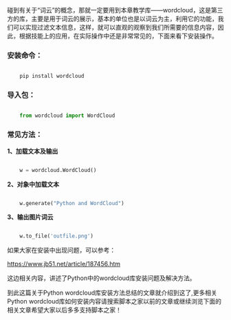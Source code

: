 碰到有关于“词云”的概念，那就一定要用到本章教学库――wordcloud，这是第三方的库，主要是用于词云的展示，基本的单位也是以词云为主，利用它的功能，我们可以实现过滤文本信息，这样，就可以直观的观察到我们所需要的信息内容，因此，根据技能上的应用，在实际操作中还是非常常见的，下面来看下安装操作。

###  安装命令：

```python

    pip install wordcloud
```

###  导入包：

```python

    from wordcloud import WordCloud
```

###  常见方法：

**1、加载文本及输出**

```python

    w = wordcloud.WordCloud()
```

**2、对象中加载文本**

```python

    w.generate("Python and WordCloud")
```

**3、输出图片词云**

```python

    w.to_file('outfile.png')
```

如果大家在安装中出现问题，可以参考：

[ https://www.jb51.net/article/187456.htm
](https://www.jb51.net/article/187456.htm)

这边相关内容，讲述了Python中的wordcloud库安装问题及解决方法。

到此这篇关于Python wordcloud库安装方法总结的文章就介绍到这了,更多相关Python
wordcloud库如何安装内容请搜索脚本之家以前的文章或继续浏览下面的相关文章希望大家以后多多支持脚本之家！

